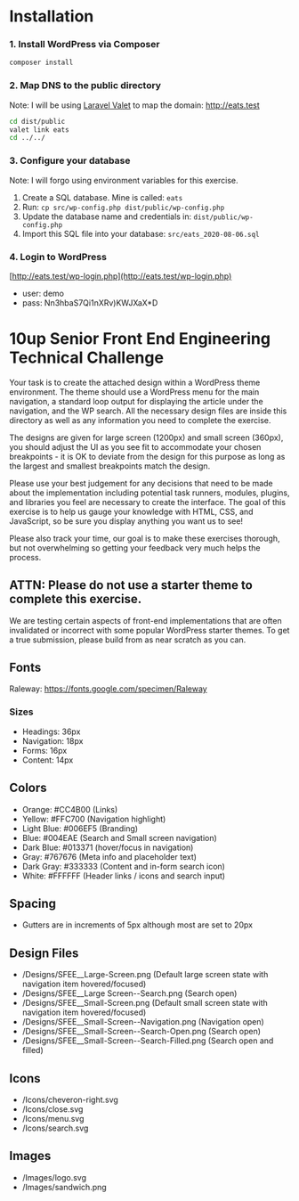 # Installation

### 1. Install WordPress via Composer
```bash
composer install
```

### 2. Map DNS to the public directory

Note: I will be using [Laravel Valet](https://laravel.com/docs/7.x/valet) to map the domain: http://eats.test
```bash
cd dist/public
valet link eats
cd ../../
```
### 3. Configure your database

Note: I will forgo using environment variables for this exercise.

1. Create a SQL database.  Mine is called: `eats`
1. Run: `cp src/wp-config.php dist/public/wp-config.php`
1. Update the database name and credentials in: `dist/public/wp-config.php`
1. Import this SQL file into your database: `src/eats_2020-08-06.sql`

### 4. Login to WordPress

[http://eats.test/wp-login.php](http://eats.test/wp-login.php)
* user: demo
* pass: Nn3hbaS7Qi1nXRv)KWJXaX*D

# 10up Senior Front End Engineering Technical Challenge
Your task is to create the attached design within a WordPress theme environment. The theme should use a WordPress menu for the main navigation, a standard loop output for displaying the article under the navigation, and the WP search. All the necessary design files are inside this directory as well as any information you need to complete the exercise.

The designs are given for large screen (1200px) and small screen (360px), you should adjust the UI as you see fit to accommodate your chosen breakpoints - it is OK to deviate from the design for this purpose as long as the largest and smallest breakpoints match the design.

Please use your best judgement for any decisions that need to be made about the implementation including potential task runners, modules, plugins, and libraries you feel are necessary to create the interface. The goal of this exercise is to help us gauge your knowledge with HTML, CSS, and JavaScript, so be sure you display anything you want us to see!

Please also track your time, our goal is to make these exercises thorough, but not overwhelming so getting your feedback very much helps the process.

## ATTN: Please do not use a starter theme to complete this exercise.
We are testing certain aspects of front-end implementations that are often invalidated or incorrect with some popular WordPress starter themes. To get a true submission, please build from as near scratch as you can.

## Fonts
Raleway: https://fonts.google.com/specimen/Raleway

### Sizes
- Headings: 36px
- Navigation: 18px
- Forms: 16px
- Content: 14px

## Colors
- Orange: #CC4B00 (Links)
- Yellow: #FFC700 (Navigation highlight)
- Light Blue: #006EF5 (Branding)
- Blue: #004EAE (Search and Small screen navigation)
- Dark Blue: #013371 (hover/focus in navigation)
- Gray: #767676 (Meta info and placeholder text)
- Dark Gray: #333333 (Content and in-form search icon)
- White: #FFFFFF (Header links / icons and search input)

## Spacing
- Gutters are in increments of 5px although most are set to 20px

## Design Files
- /Designs/SFEE__Large-Screen.png (Default large screen state with navigation item hovered/focused)
- /Designs/SFEE__Large Screen--Search.png (Search open)
- /Designs/SFEE__Small-Screen.png (Default small screen state with navigation item hovered/focused)
- /Designs/SFEE__Small-Screen--Navigation.png (Navigation open)
- /Designs/SFEE__Small-Screen--Search-Open.png (Search open)
- /Designs/SFEE__Small-Screen--Search-Filled.png (Search open and filled)

## Icons
- /Icons/cheveron-right.svg
- /Icons/close.svg
- /Icons/menu.svg
- /Icons/search.svg

## Images
- /Images/logo.svg
- /Images/sandwich.png

